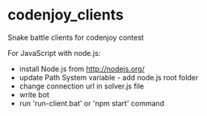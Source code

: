 # codenjoy_clients
Snake battle clients for codenjoy contest

For JavaScript with node.js:
- install Node.js from http://nodejs.org/
- update Path System variable - add node.js root folder
- change connection url in solver.js file
- write bot
- run 'run-client.bat' or 'npm start' command
